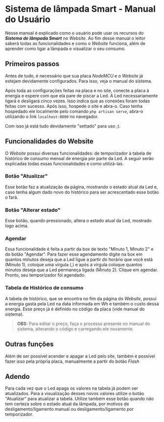 ﻿
#  Sistema de lâmpada Smart - Manual do Usuário

Nesse manual é explicado como o usuário pode usar os recursos do ***Sistema de lâmpada Smart*** no *Website*. Ao fim desse manual o leitor saberá todas as funcionalidades e como o *Website* funciona, além de aprender como ligar a lâmpada e visualizar o seu consumo.

##  Primeiros passos

Antes de tudo, é necessário que sua placa *NodeMCU* e o *Website* já estejam devidamente configurados. Para isso, veja o manual do sistema.

Após toda as configurações feitas na placa e no site, conecte a placa à energia e espere com que ela pare de piscar a Led. A Led necessariamente ligará e desligará cinco vezes. Isso indica que as conexões foram todas feitas com sucesso. Após isso, hospede o site e abra-o. Caso tenha hospedado ele localmente pelo comando ``php artisan serve``, abra-o utilizando o link ``localhost:8000`` no navegador.
  
  Com isso já está tudo devidamente "settado" para uso ;).

## Funcionalidades do Website

O *Website* possui diversas funcionalidades: de temporizador à tabela de histórico de consumo mensal de energia por parte da Led. A seguir serão explicadas todas essas funcionalidades e como utilizá-las.


###  Botão "Atualizar"

Esse botão faz a atualização da página, mostrando o estado atual da Led e, caso tenha algum dado novo do histórico para ser acrescentado esse botão o fará.

###  Botão "Alterar estado"

Esse botão, quando pressionado, altera o estado atual da Led, mostrado logo acima.

  

###  Agendar

Essa funcionalidade é feita a partir da box de texto "Minuto 1, Minuto 2" e do botão "Agendar". Para fazer esse agendamento digite na box em quantos minutos deseja que a Led ligue a partir do horário que você está (Minuto 1), coloque uma vírgula (,) e após a vírgula coloque quantos minutos deseja que a Led permaneça ligada (Minuto 2). Clique em agendar. Pronto, seu temporizador foi agendado.

  

###  Tabela de Histórico de consumo

A tabela de histórico, que se encontra no fim da página do *Website*, possui a energia gasta pela Led na data informada em Wh e também o custo dessa energia. Esse preço já é definido no código da placa (vide manual do sistema).
> **OBS:** Para editar o preço, faça o processo presente no manual do sistema, alterando o código e carregando ele novamente.

## Outras funções

Além de ser possível acender e apagar a Led pelo site, também é possível fazer isso pela própria placa, manualmente a partir do botão *Flash*

## Adendo

Para cada vez que o Led apaga os valores na tabela já podem ser atualizados. Para a visualização desses novos valores utilize o botão "Atualizar" para atualizar a tabela. Utilize também esse botão quando não tem certeza sobre o estado atual da lâmpada, por motivos de desligamento/ligamento manual ou desligamento/ligamento por temporizador.
